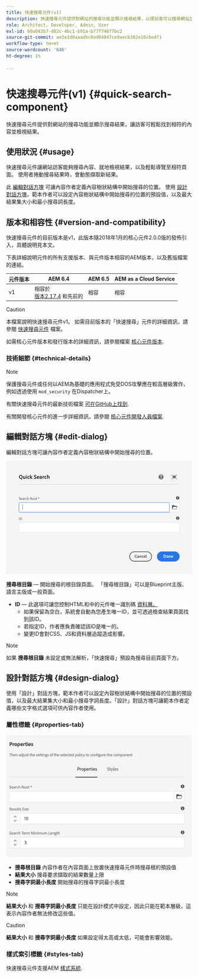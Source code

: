 ```yaml
---
title: 快速搜尋元件(v1)
description: 快速搜尋元件提供對網站的搜尋功能並顯示搜尋結果，以便訪客可以搜尋網站並篩選結果。
role: Architect, Developer, Admin, User
exl-id: 60a043b7-d82c-4bc1-b91a-b77f748f7bc2
source-git-commit: ae2e1d0aaadbc0ad04847ce9aecb382e10cbedf1
workflow-type: tm+mt
source-wordcount: '646'
ht-degree: 1%

---
```


# 快速搜尋元件(v1) {#quick-search-component}

快速搜尋元件提供對網站的搜尋功能並顯示搜尋結果，讓訪客可輕鬆找到相符的內容並檢視結果。

## 使用狀況 {#usage}

快速搜尋元件讓網站訪客能夠搜尋內容、就地檢視結果，以及輕鬆導覽至相符頁面。 使用者捲動搜尋結果時，會動態擷取新結果。

此 [編輯對話方塊](#edit-dialog) 可讓內容作者定義內容樹狀結構中開始搜尋的位置。 使用 [設計對話方塊](#design-dialog)，範本作者可以設定內容樹狀結構中開始搜尋的位置的預設值，以及最大結果集大小和最小搜尋詞長度。

## 版本和相容性 {#version-and-compatibility}

快速搜尋元件的目前版本是v1，此版本隨2018年1月的核心元件2.0.0版的發佈引入，具體說明見本文。

下表詳細說明元件的所有支援版本、與元件版本相容的AEM版本，以及舊版檔案的連結。

| 元件版本 | AEM 6.4 | AEM 6.5 | AEM as a Cloud Service  |
|--- |--- |--- |---|
| v1 | 相容於<br>[版本2.17.4](/help/versions.md) 和先前的 | 相容 | 相容 |

>[!CAUTION]
>
>本檔案說明快速搜尋元件v1。
>如需目前版本的「快速搜尋」元件的詳細資訊，請參閱 [快速搜尋元件](/help/components/quick-search.md) 檔案。

如需核心元件版本和發行版本的詳細資訊，請參閱檔案 [核心元件版本](/help/versions.md).

### 技術細節 {#technical-details}

>[!NOTE]
>
>保護搜尋元件或任何以AEM為基礎的應用程式免受DOS攻擊應在較高層級實作，例如透過使用 `mod_security` 在Dispatcher上。

有關快速搜尋元件的最新技術檔案 [可在GitHub上找到](https://adobe.com/go/aem_cmp_tech_search_v1).

有關開發核心元件的進一步詳細資訊，請參閱 [核心元件開發人員檔案](/help/developing/overview.md).

## 編輯對話方塊 {#edit-dialog}

編輯對話方塊可讓內容作者定義內容樹狀結構中開始搜尋的位置。

![快速搜尋元件的「編輯」對話方塊](/help/assets/quick-search-edit.png)

**搜尋根目錄**  — 開始搜尋的根目錄頁面。 「搜尋根目錄」可以是Blueprint主版、語言主版或一般頁面。
* **ID**  — 此選項可讓您控制HTML和中的元件唯一識別碼 [資料層。](/help/developing/data-layer/overview.md)
   * 如果保留為空白，系統會自動為您產生唯一ID，並可透過檢查結果頁面找到該ID。
   * 若指定ID，作者應負責確認該ID是唯一的。
   * 變更ID會對CSS、JS和資料層追蹤造成影響。

>[!NOTE]
>
>如果 **搜尋根目錄** 未設定或無法解析，「快速搜尋」預設為搜尋目前頁面下方。

## 設計對話方塊 {#design-dialog}

使用「設計」對話方塊，範本作者可以設定內容樹狀結構中開始搜尋的位置的預設值，以及最大結果集大小和最小搜尋字詞長度。「設計」對話方塊可讓範本作者定義哪些文字格式選項可供內容作者使用。

### 屬性標籤 {#properties-tab}

![快速搜尋元件的設計對話方塊](/help/assets/quick-search-design.png)

* **搜尋根目錄**
內容作者在內容頁面上放置快速搜尋元件時搜尋根的預設值
* **結果大小**
搜尋要求擷取的結果數量上限
* **搜尋字詞最小長度**
開始搜尋的搜尋字詞最小長度

>[!NOTE]
>
>**結果大小** 和 **搜尋字詞最小長度** 只能在設計模式中設定，因此只能在範本層級，這表示內容作者無法修改這些值。

>[!CAUTION]
>
>**結果大小** 和 **搜尋字詞最小長度** 如果設定得太高或太低，可能會影響效能。

### 樣式索引標籤 {#styles-tab}

快速搜尋元件支援AEM [樣式系統](/help/get-started/authoring.md#component-styling).
